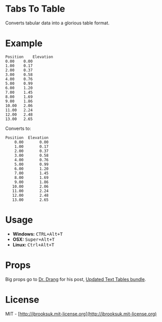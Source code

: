 # Tabs To Table
Converts tabular data into a glorious table format.

# Example
```
Position	Elevation
0.00	0.00
1.00	0.17
2.00	0.37
3.00	0.58
4.00	0.76
5.00	0.99
6.00	1.20
7.00	1.45
8.00	1.69
9.00	1.86
10.00	2.06
11.00	2.24
12.00	2.48
13.00	2.65
```

Converts to:

```
Position  Elevation
    0.00       0.00
    1.00       0.17
    2.00       0.37
    3.00       0.58
    4.00       0.76
    5.00       0.99
    6.00       1.20
    7.00       1.45
    8.00       1.69
    9.00       1.86
   10.00       2.06
   11.00       2.24
   12.00       2.48
   13.00       2.65
```

# Usage
- **Windows:** <kbd>CTRL+Alt+T</kbd>
- **OSX:** <kbd>Super+Alt+T</kbd>
- **Linux:** <kbd>Ctrl+Alt+T</kbd>

# Props
Big props go to [Dr. Drang](http://www.leancrew.com/all-this/) for his post, [Updated Text Tables bundle](http://www.leancrew.com/all-this/2008/09/updated-text-tables-bundle-for-textmate/).

# License
MIT - [http://jbrooksuk.mit-license.org](http://jbrooksuk.mit-license.org)